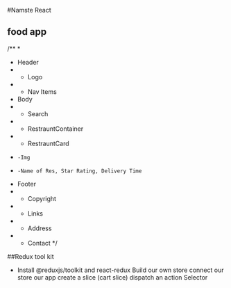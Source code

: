 #Namste React

## food app
/**
 * 
 * Header
 *  - Logo
 *  - Nav Items
 * Body
 *  - Search
 *  - RestrauntContainer
 *  - RestrauntCard
 *     -Img
 *     -Name of Res, Star Rating, Delivery Time
 * Footer
 *  - Copyright
 *  - Links
 *  - Address
 *  - Contact
 */

##Redux tool kit
 - Install @reduxjs/toolkit and react-redux
 Build our own store
 connect our store our app
 create a slice (cart slice)
 dispatch an action
 Selector